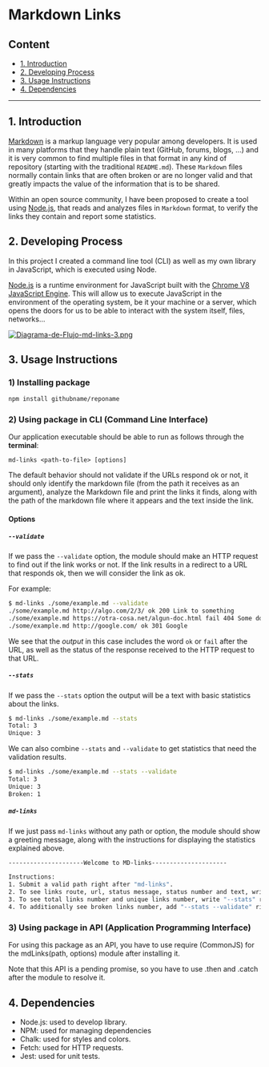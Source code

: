 # Markdown Links

## Content

* [1. Introduction](#1-introduction)
* [2. Developing Process](#2-developing-process)
* [3. Usage Instructions](#3-usage-instructions)
* [4. Dependencies](#4-dependencies)

***

## 1. Introduction

[Markdown](https://es.wikipedia.org/wiki/Markdown) is a markup language very popular among developers. It is used in many platforms that
they handle plain text (GitHub, forums, blogs, ...) and it is very common to find multiple files in that format in any kind of repository
(starting with the traditional `README.md`). These `Markdown` files normally contain links that are often broken or are no longer valid and that greatly impacts the value of the information that is to be shared.

Within an open source community, I have been proposed to create a tool using [Node.js](https://nodejs.org/), that reads and analyzes files in `Markdown` format, to verify the links they contain and report some statistics.


## 2. Developing Process

In this project I created a command line tool (CLI) as well as my own library in JavaScript, which is executed using Node.

[Node.js](https://nodejs.org/en/) is a runtime environment for JavaScript built with the [Chrome V8 JavaScript Engine](https://developers.google.com/v8/). This will allow us to execute JavaScript in the environment of the operating system, be it your machine or a server, which opens the doors for us to be able to interact with the system itself, files, networks...

[![Diagrama-de-Flujo-md-links-3.png](https://i.postimg.cc/t44T63sK/Diagrama-de-Flujo-md-links-3.png)](https://postimg.cc/8jxNQrB4)

## 3. Usage Instructions

### 1) Installing package

```sh
npm install githubname/reponame
```


### 2) Using package in CLI (Command Line Interface)

Our application executable should be able to run as follows through the **terminal**:

`md-links <path-to-file> [options]`

The default behavior should not validate if the URLs respond ok or not, it should only identify the markdown file (from the path it receives as an argument), analyze the Markdown file and print the links it finds, along with the path of the markdown file where it appears and the text inside the link.

#### Options

##### `--validate`

If we pass the `--validate` option, the module should make an HTTP request to find out if the link works or not. If the link results in a redirect to a URL that responds ok, then we will consider the link as ok.

For example:

```sh
$ md-links ./some/example.md --validate
./some/example.md http://algo.com/2/3/ ok 200 Link to something
./some/example.md https://otra-cosa.net/algun-doc.html fail 404 Some document
./some/example.md http://google.com/ ok 301 Google
```

We see that the _output_ in this case includes the word `ok` or `fail` after the URL, as well as the status of the response received to the HTTP request to that URL.

##### `--stats`

If we pass the `--stats` option the output will be a text with basic statistics about the links.

```sh
$ md-links ./some/example.md --stats
Total: 3
Unique: 3
```

We can also combine `--stats` and `--validate` to get statistics that need the validation results.

```sh
$ md-links ./some/example.md --stats --validate
Total: 3
Unique: 3
Broken: 1
```

##### `md-links`

If we just pass `md-links` without any path or option, the module should show a greeting message, along with the instructions for displaying the statistics explained above.

```sh
---------------------Welcome to MD-links---------------------

Instructions:
1. Submit a valid path right after "md-links".
2. To see links route, url, status message, status number and text, write "--validate" right after your path.
3. To see total links number and unique links number, write "--stats" right after your path.
4. To additionally see broken links number, add "--stats --validate" right after your path.
```


### 3) Using package in API (Application Programming Interface)

For using this package as an API, you have to use require (CommonJS) for the mdLinks(path, options) module after installing it.

Note that this API is a pending promise, so you have to use .then and .catch after the module to resolve it.


## 4. Dependencies

- Node.js: used to develop library.
- NPM: used for managing dependencies
- Chalk: used for styles and colors.
- Fetch: used for HTTP requests.
- Jest: used for unit tests.
